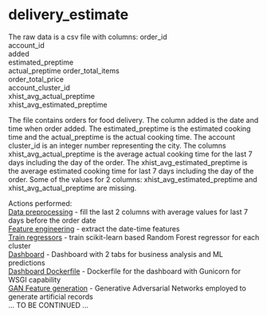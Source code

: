 # delivery_estimate

The raw data is a csv file with columns:
order_id	
account_id	
added	
estimated_preptime	
actual_preptime	order_total_items	
order_total_price	
account_cluster_id	
xhist_avg_actual_preptime	
xhist_avg_estimated_preptime

The file contains orders for food delivery. 
The column added is the date and time when order added. 
The estimated_preptime is the estimated cooking time and the actual_preptime is the actual cooking time. 
The account cluster_id is an integer number representing the city. 
The columns xhist_avg_actual_preptime is the average actual cooking time for the last 7 days including the day of the order. 
The xhist_avg_estimated_preptime is the average estimated cooking time for last 7 days including the day of the order.
Some of the values for 2 columns: xhist_avg_estimated_preptime and xhist_avg_actual_preptime are missing.

Actions performed:<br>
[Data preprocessing](data_preprocessing.py) - fill the last 2 columns with average values for last 7 days before the order date <br>
[Feature engineering](feature_engineering.py) - extract the date-time features <br>
[Train regressors](train_algos.py) - train scikit-learn based Random Forest regressor for each cluster <br>
[Dashboard](./dashboard/dashboard.py) - Dashboard with 2 tabs for business analysis and ML predictions <br>
[Dashboard Dockerfile](./dashboard/Dockerfile) - Dockerfile for the dashboard with Gunicorn for WSGI capability <br>
[GAN Feature generation](./generate_data.py) - Generative Adversarial Networks employed to generate artificial records <br>
... TO BE CONTINUED ...